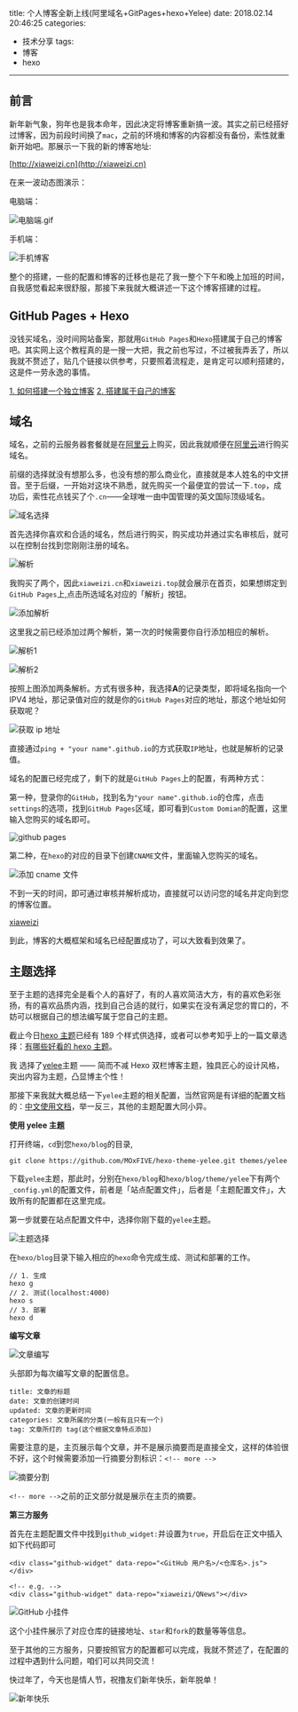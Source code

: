 title: 个人博客全新上线(阿里域名+GitPages+hexo+Yelee)
date: 2018.02.14 20:46:25
categories:
- 技术分享
tags:
- 博客
- hexo
---

## 前言

新年新气象，狗年也是我本命年，因此决定将博客重新搞一波。其实之前已经搭好过博客，因为前段时间换了`mac`，之前的环境和博客的内容都没有备份，索性就重新开始吧。那展示一下我的新的博客地址:

[http://xiaweizi.cn](http://xiaweizi.cn)

<!-- more -->

在来一波动态图演示：

电脑端：

![电脑端.gif](http://upload-images.jianshu.io/upload_images/4043475-c2da9789c4e8a0c9.gif?imageMogr2/auto-orient/strip%7CimageView2/2/w/1240)



手机端：

![手机博客](http://upload-images.jianshu.io/upload_images/4043475-f2f6b7f7a5ac6a38.gif?imageMogr2/auto-orient/strip%7CimageView2/2/w/1240)


整个的搭建，一些的配置和博客的迁移也是花了我一整个下午和晚上加班的时间，自我感觉看起来很舒服，那接下来我就大概讲述一下这个博客搭建的过程。

## GitHub Pages + Hexo

没钱买域名，没时间网站备案，那就用`GitHub Pages`和`Hexo`搭建属于自己的博客吧。其实网上这个教程真的是一搜一大把，我之前也写过，不过被我弄丢了，所以我就不赘述了，贴几个链接以供参考，只要照着流程走，是肯定可以顺利搭建的，这是件一劳永逸的事情。

[1. 如何搭建一个独立博客](https://www.jianshu.com/p/05289a4bc8b2)
[2. 搭建属于自己的博客](https://www.jianshu.com/p/465830080ea9)

## 域名

域名，之前的云服务器套餐就是在[阿里云](https://www.aliyun.com/?spm=5176.8006371.388261.1.66867e63FewLSC)上购买，因此我就顺便在[阿里云](https://wanwang.aliyun.com/?spm=5176.8142029.735711.56.a72376f4MMmf6X)进行购买域名。

前缀的选择就没有想那么多，也没有想的那么商业化，直接就是本人姓名的中文拼音。至于后缀，一开始对这块不熟悉，就先购买一个最便宜的尝试一下`.top`，成功后，索性花点钱买了个`.cn`——全球唯一由中国管理的英文国际顶级域名。

![域名选择](http://upload-images.jianshu.io/upload_images/4043475-3ebf50b50d917461.png?imageMogr2/auto-orient/strip%7CimageView2/2/w/1240)

首先选择你喜欢和合适的域名，然后进行购买，购买成功并通过实名审核后，就可以在控制台找到您刚刚注册的域名。


![解析](http://upload-images.jianshu.io/upload_images/4043475-e82acbfa03abcba6.png?imageMogr2/auto-orient/strip%7CimageView2/2/w/1240)

我购买了两个，因此`xiaweizi.cn`和`xiaweizi.top`就会展示在首页，如果想绑定到`GitHub Pages`上,点击所选域名对应的「解析」按钮。

![添加解析](http://upload-images.jianshu.io/upload_images/4043475-849b16522051456a.png?imageMogr2/auto-orient/strip%7CimageView2/2/w/1240)

这里我之前已经添加过两个解析，第一次的时候需要你自行添加相应的解析。

![解析1](http://upload-images.jianshu.io/upload_images/4043475-6a6af64c6a80ca51.png?imageMogr2/auto-orient/strip%7CimageView2/2/w/1240)

![解析2](http://upload-images.jianshu.io/upload_images/4043475-45ed7b185921b081.png?imageMogr2/auto-orient/strip%7CimageView2/2/w/1240)

按照上图添加两条解析。方式有很多种，我选择**A**的记录类型，即将域名指向一个 IPV4 地址，那记录值对应的就是你的`GitHub Pages`对应的地址，那这个地址如何获取呢？

![获取 ip 地址](http://upload-images.jianshu.io/upload_images/4043475-756630c8d958e0c4.png?imageMogr2/auto-orient/strip%7CimageView2/2/w/1240)

直接通过`ping + "your name".github.io`的方式获取`IP`地址，也就是解析的记录值。

域名的配置已经完成了，剩下的就是`GitHub Pages`上的配置，有两种方式：

第一种，登录你的`GitHub`，找到名为`"your name".github.io`的仓库，点击`settings`的选项，找到`GitHub Pages`区域，即可看到`Custom Domian`的配置，这里输入您购买的域名即可。

![github pages](http://upload-images.jianshu.io/upload_images/4043475-9ad476d51ad48a3c.png?imageMogr2/auto-orient/strip%7CimageView2/2/w/1240)

第二种，在`hexo`的对应的目录下创建`CNAME`文件，里面输入您购买的域名。

![添加 cname 文件](http://upload-images.jianshu.io/upload_images/4043475-25916cb3e8311844.png?imageMogr2/auto-orient/strip%7CimageView2/2/w/1240)

不到一天的时间，即可通过审核并解析成功，直接就可以访问您的域名并定向到您的博客位置。

[xiaweizi](http://xiaweizi.cn)

到此，博客的大概框架和域名已经配置成功了，可以大致看到效果了。

## 主题选择

至于主题的选择完全是看个人的喜好了，有的人喜欢简洁大方，有的喜欢色彩张扬，有的喜欢品质内涵，找到自己合适的就行，如果实在没有满足您的胃口的，不妨可以根据自己的想法编写属于您自己的主题。

截止今日[hexo 主题](https://hexo.io/themes/)已经有 189 个样式供选择，或者可以参考知乎上的一篇文章选择：[有哪些好看的 hexo 主题](https://www.zhihu.com/question/24422335)。

我 选择了[yelee](https://github.com/MOxFIVE/hexo-theme-yelee)主题 —— 简而不减 Hexo 双栏博客主题，独具匠心的设计风格，突出内容为主题，凸显博主个性！

那接下来我就大概总结一下`yelee`主题的相关配置，当然官网是有详细的配置文档的：[中文使用文档](http://moxfive.coding.me/yelee/)，举一反三，其他的主题配置大同小异。

**使用 yelee 主题**

打开终端，`cd`到您`hexo/blog`的目录,

    git clone https://github.com/MOxFIVE/hexo-theme-yelee.git themes/yelee

下载`yelee`主题，那此时，分别在`hexo/blog`和`hexo/blog/theme/yelee`下有两个`_config.yml`的配置文件，前者是「站点配置文件」，后者是「主题配置文件」，大致所有的配置都在这里完成。

第一步就要在站点配置文件中，选择你刚下载的`yelee`主题。

![主题选择](http://upload-images.jianshu.io/upload_images/4043475-00bd80cf773d6bc0.png?imageMogr2/auto-orient/strip%7CimageView2/2/w/1240)

在`hexo/blog`目录下输入相应的`hexo`命令完成生成、测试和部署的工作。

    // 1. 生成
    hexo g
    // 2. 测试(localhost:4000)
    hexo s
    // 3. 部署
    hexo d

**编写文章**

![文章编写](http://upload-images.jianshu.io/upload_images/4043475-4f3148e75bdf86bb.png?imageMogr2/auto-orient/strip%7CimageView2/2/w/1240)

头部即为每次编写文章的配置信息。

    title: 文章的标题
    date: 文章的创建时间
    updated: 文章的更新时间
    categories: 文章所属的分类(一般有且只有一个)
    tag: 文章所打的 tag(这个根据文章特点添加)

需要注意的是，主页展示每个文章，并不是展示摘要而是直接全文，这样的体验很不好，这个时候需要添加一行摘要分割标识：`<!-- more -->`

![摘要分割](http://upload-images.jianshu.io/upload_images/4043475-416e405032bfd6c6.png?imageMogr2/auto-orient/strip%7CimageView2/2/w/1240)

`<!-- more -->`之前的正文部分就是展示在主页的摘要。

**第三方服务**

首先在主题配置文件中找到`github_widget:`并设置为`true`，开启后在正文中插入如下代码即可

    <div class="github-widget" data-repo="<GitHub 用户名>/<仓库名>.js"></div>
    
    <!-- e.g. -->
    <div class="github-widget" data-repo="xiaweizi/QNews"></div>
    
![GitHub 小挂件](http://upload-images.jianshu.io/upload_images/4043475-18522728a2540610.png?imageMogr2/auto-orient/strip%7CimageView2/2/w/1240)

这个小挂件展示了对应仓库的链接地址、`star`和`fork`的数量等等信息。

至于其他的三方服务，只要按照官方的配置都可以完成，我就不赘述了，在配置的过程中遇到什么问题，咱们可以共同交流！

快过年了，今天也是情人节，祝撸友们新年快乐，新年脱单！

![新年快乐](http://upload-images.jianshu.io/upload_images/4043475-9edf8267daf8b3a5.jpg?imageMogr2/auto-orient/strip%7CimageView2/2/w/1240)
